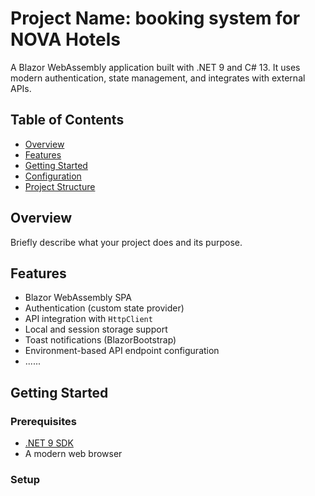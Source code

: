 # Project Name: booking system for NOVA Hotels

A Blazor WebAssembly application built with .NET 9 and C# 13. It uses modern authentication, state management, and integrates with external APIs.


## Table of Contents

- [Overview](#overview)
- [Features](#features)
- [Getting Started](#getting-started)
- [Configuration](#configuration)
- [Project Structure](#project-structure)

  
## Overview

Briefly describe what your project does and its purpose.

## Features

- Blazor WebAssembly SPA
- Authentication (custom state provider)
- API integration with `HttpClient`
- Local and session storage support
- Toast notifications (BlazorBootstrap)
- Environment-based API endpoint configuration
- ......

## Getting Started

### Prerequisites

- [.NET 9 SDK](https://dotnet.microsoft.com/download)
- A modern web browser

### Setup
